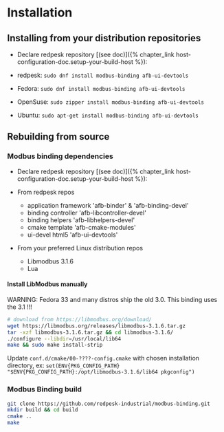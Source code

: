 # Installation

## Installing from your distribution repositories

* Declare redpesk repository [(see doc)]({% chapter_link host-configuration-doc.setup-your-build-host %}):

* redpesk: `sudo dnf install modbus-binding afb-ui-devtools`
* Fedora: `sudo dnf install modbus-binding afb-ui-devtools`
* OpenSuse: `sudo zipper install modbus-binding afb-ui-devtools`
* Ubuntu: `sudo apt-get install modbus-binding afb-ui-devtools`

## Rebuilding from source

### Modbus binding dependencies

* Declare redpesk repository [(see doc)]({% chapter_link host-configuration-doc.setup-your-build-host %}):

* From redpesk repos
  * application framework 'afb-binder' & 'afb-binding-devel'
  * binding controller 'afb-libcontroller-devel'
  * binding helpers 'afb-libhelpers-devel'
  * cmake template 'afb-cmake-modules'
  * ui-devel html5 'afb-ui-devtools'

* From your preferred Linux distribution repos
  * Libmodbus 3.1.6
  * Lua

#### Install LibModbus manually

WARNING: Fedora 33 and many distros ship the old 3.0. This binding uses the 3.1 !!!

```bash
# download from https://libmodbus.org/download/
wget https://libmodbus.org/releases/libmodbus-3.1.6.tar.gz
tar -xzf libmodbus-3.1.6.tar.gz && cd libmodbus-3.1.6/
./configure --libdir=/usr/local/lib64
make && sudo make install-strip
```

Update `conf.d/cmake/00-????-config.cmake` with chosen installation
directory, ex: `set(ENV{PKG_CONFIG_PATH} "$ENV{PKG_CONFIG_PATH}:/opt/libmodbus-3.1.6/lib64 pkgconfig")`

### Modbus Binding build

```bash
git clone https://github.com/redpesk-industrial/modbus-binding.git
mkdir build && cd build
cmake ..
make
```
